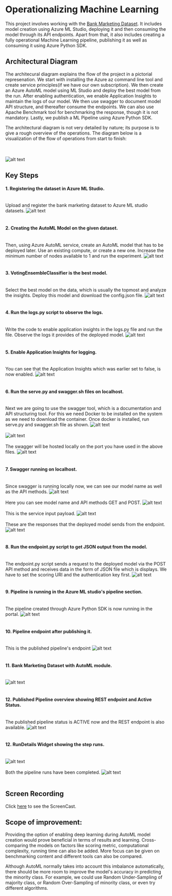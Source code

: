 # Operationalizing Machine Learning

This project involves working with the [Bank Marketing Dataset](https://automlsamplenotebookdata.blob.core.windows.net/automl-sample-notebook-data/bankmarketing_train.csv). It includes model creation using Azure ML Studio, deploying it and then consuming the model through its API endpoints. Apart from that, it also includes creating a fully operational Machine Learning pipeline, publishing it as well as consuming it using Azure Python SDK.

## Architectural Diagram
The architecural diagram explains the flow of the project in a pictorial represenation. We start with installing the Azure az command line tool and create service principles(if we have our own subscription). We then create an Azure AutoML model using ML Studio and deploy the best model from the run. After enabling authentication, we enable Application Insights to maintain the logs of our model. We then use swagger to document model API structure, and thereafter consume the endpoints. We can also use Apache Benchmark tool for benchmarking the response, though it is not mandatory. Lastly, we publish a ML Pipeline using Azure Python SDK. 

The architectural diagram is not very detailed by nature; its purpose is to give a rough overview of the operations. The diagram below is a visualization of the flow of operations from start to finish:

<br></br> 
![alt text](https://github.com/sahil27x/Operationalizing-Machine-Learning_Project/blob/main/screenshot/ArchDia.png)


## Key Steps
#### 1. Registering the dataset in Azure ML Studio.<br></br>
Upload and register the bank marketing dataset to Azure ML studio datasets.
![alt text](https://github.com/sahil27x/Operationalizing-Machine-Learning_Project/blob/main/screenshot/dataset-avail.jpg)
<br></br>

#### 2. Creating the AutoML Model on the given dataset.<br></br>
Then, using Azure AutoML service, create an AutoML model that has to be deployed later. Use an existing compute, or create a new one. Increase the minimum number of nodes available to 1 and run the experiment. 
![alt text](https://github.com/sahil27x/Operationalizing-Machine-Learning_Project/blob/main/screenshot/automl-model-creation.jpg)
<br></br>

#### 3. VotingEnsembleClassifier is the best model.<br></br>
Select the best model on the data, which is usually the topmost and analyze the insights. Deploy this model and download the config.json file.
![alt text](https://github.com/sahil27x/Operationalizing-Machine-Learning_Project/blob/main/screenshot/best-model.jpg)
<br></br>

#### 4. Run the logs.py script to observe the logs.<br></br>
Write the code to enable application insights in the logs.py file and run the file. Observe the logs it provides of the deployed model.
![alt text](https://github.com/sahil27x/Operationalizing-Machine-Learning_Project/blob/main/screenshot/logsdotpy.jpg)
<br></br>

#### 5. Enable Application Insights for logging.<br></br>
You can see that the Application Insights which was earlier set to false, is now enabled.
![alt text](https://github.com/sahil27x/Operationalizing-Machine-Learning_Project/blob/main/screenshot/aienabled.jpg)
<br></br>

#### 6. Run the serve.py and swagger.sh files on localhost.<br></br>
Next we are going to use the swagger tool, which is a documentation and API structuring tool. For this we need Docker to be installed on the system as we need to download the container. Once docker is installed, run serve.py and swagger.sh file as shown.
![alt text](https://github.com/sahil27x/Operationalizing-Machine-Learning_Project/blob/main/screenshot/running-serve.py.jpg)
<br></br>
![alt text](https://github.com/sahil27x/Operationalizing-Machine-Learning_Project/blob/main/screenshot/running-swagger-container.jpg)
<br></br>
The swagger will be hosted locally on the port you have used in the above files.
![alt text](https://github.com/sahil27x/Operationalizing-Machine-Learning_Project/blob/main/screenshot/swagger-localhost.jpg)
<br></br>

#### 7. Swagger running on localhost.<br></br>
Since swagger is running locally now, we can see our model name as well as the API methods.
![alt text](https://github.com/sahil27x/Operationalizing-Machine-Learning_Project/blob/main/screenshot/swagger1.jpg)
<br></br>
Here you can see model name and API methods GET and POST.
![alt text](https://github.com/sahil27x/Operationalizing-Machine-Learning_Project/blob/main/screenshot/swagger-new1.jpg)
<br></br>
This is the service input payload.
![alt text](https://github.com/sahil27x/Operationalizing-Machine-Learning_Project/blob/main/screenshot/swagger2.jpg)
<br></br>
These are the responses that the deployed model sends from the endpoint.
![alt text](https://github.com/sahil27x/Operationalizing-Machine-Learning_Project/blob/main/screenshot/swagger-new2.jpg)
<br></br>

#### 8. Run the endpoint.py script to get JSON output from the model.<br></br>
The endpoint.py script sends a request to the deployed model via the POST API method and receives data in the form of JSON file which is displays. We have to set the scoring URI and the authentication key first. 
![alt text](https://github.com/sahil27x/Operationalizing-Machine-Learning_Project/blob/main/screenshot/endpoint.py.jpg)
<br></br>

#### 9. Pipeline is running in the Azure ML studio's pipeline section.<br></br>
The pipeline created through Azure Python SDK is now running in the portal.
![alt text](https://github.com/sahil27x/Operationalizing-Machine-Learning_Project/blob/main/screenshot/pipeline-running.jpg)
<br></br>

#### 10. Pipeline endpoint after publishing it.<br></br>
This is the published pipeline's endpoint 
![alt text](https://github.com/sahil27x/Operationalizing-Machine-Learning_Project/blob/main/screenshot/pipeline-endpoint.jpg)
<br></br>

#### 11. Bank Marketing Dataset with AutoML module. <br></br>
![alt text](https://github.com/sahil27x/Operationalizing-Machine-Learning_Project/blob/main/screenshot/pipeline-automl.jpg)
<br></br>

#### 12. Published Pipeline overview showing REST endpoint and Active Status. <br></br>
The published pipeline status is ACTIVE now and the REST endpoint is also available.
![alt text](https://github.com/sahil27x/Operationalizing-Machine-Learning_Project/blob/main/screenshot/activestatus.jpg)
<br></br>

#### 12. RunDetails Widget showing the step runs.  <br></br>
![alt text](https://github.com/sahil27x/Operationalizing-Machine-Learning_Project/blob/main/screenshot/jupyterrun.jpg)
<br></br>
Both the pipeline runs have been completed.
![alt text](https://github.com/sahil27x/Operationalizing-Machine-Learning_Project/blob/main/screenshot/scheduledrun1.jpg)
<br></br>


## Screen Recording
Click [here]() to see the ScreenCast.

## Scope of improvement:
Providing the option of enabling deep learning during AutoML model creation would prove beneficial in terms of results and learning. Cross-comparing the models on factors like scoring metric, computational complexity, running time can also be added. 
More focus can be given on benchmarking content and different tools can also be compared.

Although AutoML normally takes into account this imbalance automatically, there should be more room to improve the model's accuracy in predicting the minority class. For example, we could use Random Under-Sampling of majority class, or Random Over-Sampling of minority class, or even try different algorithms.
